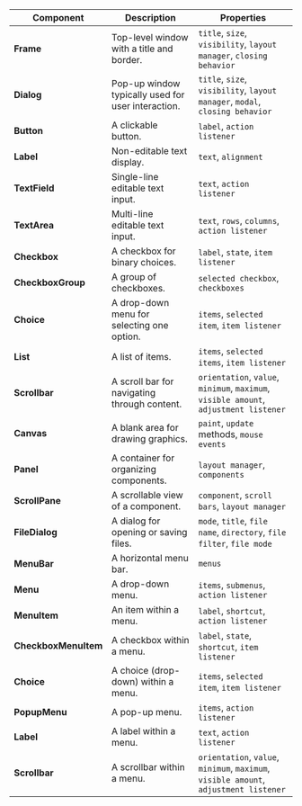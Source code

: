 

| Component                 | Description                                       | Properties                                                                                                          |
|---------------------------|---------------------------------------------------|---------------------------------------------------------------------------------------------------------------------|
| **Frame**                 | Top-level window with a title and border.         | `title`, `size`, `visibility`, `layout manager`, `closing behavior`                                                  |
| **Dialog**                | Pop-up window typically used for user interaction.| `title`, `size`, `visibility`, `layout manager`, `modal`, `closing behavior`                                        |
| **Button**                | A clickable button.                               | `label`, `action listener`                                                                                          |
| **Label**                 | Non-editable text display.                        | `text`, `alignment`                                                                                                 |
| **TextField**             | Single-line editable text input.                  | `text`, `action listener`                                                                                          |
| **TextArea**             | Multi-line editable text input.                   | `text`, `rows`, `columns`, `action listener`                                                                      |
| **Checkbox**              | A checkbox for binary choices.                    | `label`, `state`, `item listener`                                                                                  |
| **CheckboxGroup**         | A group of checkboxes.                             | `selected checkbox`, `checkboxes`                                                                                  |
| **Choice**                | A drop-down menu for selecting one option.        | `items`, `selected item`, `item listener`                                                                         |
| **List**                  | A list of items.                                  | `items`, `selected items`, `item listener`                                                                       |
| **Scrollbar**             | A scroll bar for navigating through content.      | `orientation`, `value`, `minimum`, `maximum`, `visible amount`, `adjustment listener`                             |
| **Canvas**                | A blank area for drawing graphics.                | `paint`, `update` methods, `mouse events`                                                                         |
| **Panel**                 | A container for organizing components.            | `layout manager`, `components`                                                                                     |
| **ScrollPane**           | A scrollable view of a component.                 | `component`, `scroll bars`, `layout manager`                                                                     |
| **FileDialog**            | A dialog for opening or saving files.             | `mode`, `title`, `file name`, `directory`, `file filter`, `file mode`                                             |
| **MenuBar**               | A horizontal menu bar.                            | `menus`                                                                                                            |
| **Menu**                  | A drop-down menu.                                 | `items`, `submenus`, `action listener`                                                                            |
| **MenuItem**              | An item within a menu.                            | `label`, `shortcut`, `action listener`                                                                            |
| **CheckboxMenuItem**      | A checkbox within a menu.                         | `label`, `state`, `shortcut`, `item listener`                                                                    |
| **Choice**                | A choice (drop-down) within a menu.               | `items`, `selected item`, `item listener`                                                                       |
| **PopupMenu**             | A pop-up menu.                                    | `items`, `action listener`                                                                                        |
| **Label**                 | A label within a menu.                            | `text`, `action listener`                                                                                         |
| **Scrollbar**             | A scrollbar within a menu.                        | `orientation`, `value`, `minimum`, `maximum`, `visible amount`, `adjustment listener`                            |
